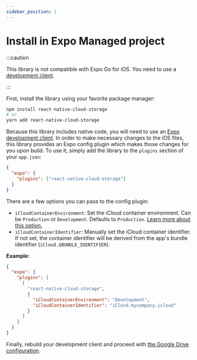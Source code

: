 ```yaml
---
sidebar_position: 1
---
```


# Install in Expo Managed project

:::caution

This library is not compatible with Expo Go for iOS. You need to use a [development client](https://docs.expo.dev/development/create-development-builds/).

:::

First, install the library using your favorite package manager:

```sh
npm install react-native-cloud-storage
# or
yarn add react-native-cloud-storage
```

Because this library includes native code, you will need to use an [Expo development client](https://docs.expo.dev/development/create-development-builds/). In order to make necessary changes to the iOS files, this library provides an Expo config plugin which makes those changes for you upon build. To use it, simply add the library to the `plugins` section of your `app.json`:

```json
{
  "expo": {
    "plugins": ["react-native-cloud-storage"]
  }
}
```

There are a few options you can pass to the config plugin:

- `iCloudContainerEnvironment`: Set the iCloud container environment. Can be `Production` or `Development`. Defaults to `Production`. [Learn more about this option.](https://developer.apple.com/documentation/bundleresources/entitlements/com_apple_developer_icloud-container-environment)
- `iCloudContainerIdentifier`: Manually set the iCloud container identifier. If not set, the container identifier will be derived from the app's bundle identifier (`iCloud.$BUNDLE_IDENTIFIER`).

**Example:**

```json
{
  "expo": {
    "plugins": [
      [
        "react-native-cloud-storage",
        {
          "iCloudContainerEnvironment": "Development",
          "iCloudContainerIdentifier": "iCloud.mycompany.icloud"
        }
      ]
    ]
  }
}
```

Finally, rebuild your development client and proceed with [the Google Drive configuration](./configure-google-drive).
